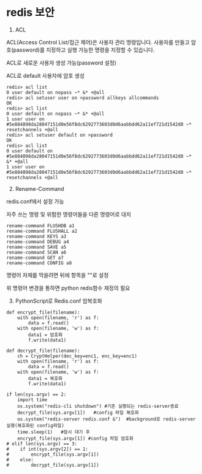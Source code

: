# redis  보안

1. ACL

ACL(Access Control List/접근 제어)은 사용자 관리 명령입니다. 사용자를 만들고 암호(password)를 지정하고 실행 가능한 명령을 지정할 수 있습니다.

ACL로 새로운 사용자 생성 가능(password 설정)

ACL로 default 사용자에 암호 생성
```
redis> acl list
0 user default on nopass ~* &* +@all
redis> acl setuser user on >password allkeys allcommands
OK
redis> acl list
0 user default on nopass ~* &* +@all
1 user user on #5e884898da28047151d0e56f8dc6292773603d0d6aabbdd62a11ef721d1542d8 ~* resetchannels +@all
redis> acl setuser default on >password
OK
redis> acl list
0 user default on #5e884898da28047151d0e56f8dc6292773603d0d6aabbdd62a11ef721d1542d8 ~* &* +@all
1 user user on #5e884898da28047151d0e56f8dc6292773603d0d6aabbdd62a11ef721d1542d8 ~* resetchannels +@all
```
2. Rename-Command

redis.conf에서 설정 가능

자주 쓰는 명령 및 위험한 명령어들을 다른 명령어로 대치

```
rename-command FLUSHDB a1
rename-command FLUSHALL a2
rename-command KEYS a3
rename-command DEBUG a4
rename-command SAVE a5
rename-command SCAN a6
rename-command GET a7
rename-command CONFIG a8
```

명령어 자체를 막을려면 뒤에 항목을 ""로 설정

위 명령어 변경을 통하면 python redis함수 재정의 필요

3. PythonScript로 Redis.conf 암복호화
```
def encrypt_file(filename):
    with open(filename, 'r') as f:
        data = f.read()
    with open(filename, 'w') as f:
        data1 = 암호화
        f.write(data1)

def decrypt_file(filename):
    ch = CryptHelper(dec_key=enc1, enc_key=enc1)
    with open(filename, 'r') as f:
        data = f.read()
    with open(filename, 'w') as f:
        data1 = 복호화
        f.write(data1)

if len(sys.argv) == 2:
    import time
    os.system("redis-cli shutdown")	#기존 실행되는 redis-server종료
    decrypt_file(sys.argv[1])	#config 파일 복호화
    os.system("redis-server redis.conf &")	#background로 redis-server 실행(복호화된 config파일)
    time.sleep(1)	#잠시 대기 후
    encrypt_file(sys.argv[1]) #config 파일 암호화
# elif len(sys.argv) == 3:
#    if int(sys.argv[2]) == 1:
#        encrypt_file(sys.argv[1])
#    else:
#        decrypt_file(sys.argv[1])
```
